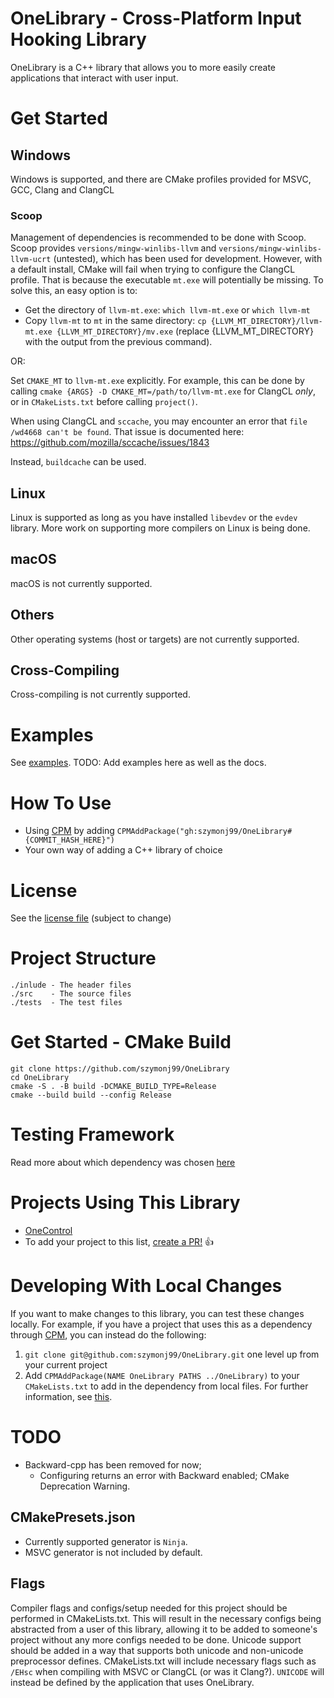 # OneLibrary - Cross-Platform Input Hooking Library
OneLibrary is a C++ library that allows you to more easily create applications that interact with user input.

# Get Started

## Windows
Windows is supported, and there are CMake profiles provided for MSVC, GCC, Clang and ClangCL

### Scoop
Management of dependencies is recommended to be done with Scoop.
Scoop provides `versions/mingw-winlibs-llvm` and `versions/mingw-winlibs-llvm-ucrt` (untested), which has been used for development.
However, with a default install, CMake will fail when trying to configure the ClangCL profile.
That is because the executable `mt.exe` will potentially be missing. To solve this, an easy option is to:
- Get the directory of `llvm-mt.exe`: `which llvm-mt.exe` or `which llvm-mt`
- Copy `llvm-mt` to `mt` in the same directory: `cp {LLVM_MT_DIRECTORY}/llvm-mt.exe {LLVM_MT_DIRECTORY}/mv.exe` (replace {LLVM_MT_DIRECTORY} with the output from the previous command).

OR:

Set `CMAKE_MT` to `llvm-mt.exe` explicitly.
For example, this can be done by calling `cmake {ARGS} -D CMAKE_MT=/path/to/llvm-mt.exe` for ClangCL _only_,
or in `CMakeLists.txt` before calling `project()`.

When using ClangCL and `sccache`, you may encounter an error that `file /wd4668 can't be found`. That issue is documented here: https://github.com/mozilla/sccache/issues/1843

Instead, `buildcache` can be used.

## Linux
Linux is supported as long as you have installed `libevdev` or the `evdev` library.
More work on supporting more compilers on Linux is being done.
## macOS
macOS is not currently supported.
## Others
Other operating systems (host or targets) are not currently supported.
## Cross-Compiling
Cross-compiling is not currently supported.

# Examples
See [examples](docs/examples).
TODO: Add examples here as well as the docs.

# How To Use
- Using [CPM](https://github.com/cpm-cmake/CPM.cmake) by adding `CPMAddPackage("gh:szymonj99/OneLibrary#{COMMIT_HASH_HERE}")`
- Your own way of adding a C++ library of choice

# License
See the [license file](LICENSE) (subject to change)

# Project Structure
```
./inlude - The header files
./src    - The source files
./tests  - The test files
```

# Get Started - CMake Build
```shell
git clone https://github.com/szymonj99/OneLibrary
cd OneLibrary
cmake -S . -B build -DCMAKE_BUILD_TYPE=Release
cmake --build build --config Release
```

# Testing Framework
Read more about which dependency was chosen [here](docs/testing_frameworks.md)

# Projects Using This Library
- [OneControl](https://github.com/szymonj99/OneControl)
- To add your project to this list, [create a PR!](https://github.com/szymonj99/OneLibrary/compare) 👍

# Developing With Local Changes
If you want to make changes to this library, you can test these changes locally.
For example, if you have a project that uses this as a dependency through [CPM](https://github.com/cpm-cmake/CPM.cmake), you can instead do the following:
1. `git clone git@github.com:szymonj99/OneLibrary.git` one level up from your current project
2. Add `CPMAddPackage(NAME OneLibrary PATHS ../OneLibrary)` to your `CMakeLists.txt` to add in the dependency from local files.
For further information, see [this](https://github.com/szymonj99/OneControl/blob/main/CMakeLists.txt).

# TODO
- Backward-cpp has been removed for now;
  - Configuring returns an error with Backward enabled; CMake Deprecation Warning.

## CMakePresets.json
- Currently supported generator is `Ninja`.
- MSVC generator is not included by default.

## Flags
Compiler flags and configs/setup needed for this project should be performed in CMakeLists.txt.
This will result in the necessary configs being abstracted from a user of this library, allowing it to be added to someone's project without any more configs needed to be done.
Unicode support should be added in a way that supports both unicode and non-unicode preprocessor defines.
CMakeLists.txt will include necessary flags such as `/EHsc` when compiling with MSVC or ClangCL (or was it Clang?).
`UNICODE` will instead be defined by the application that uses OneLibrary.
